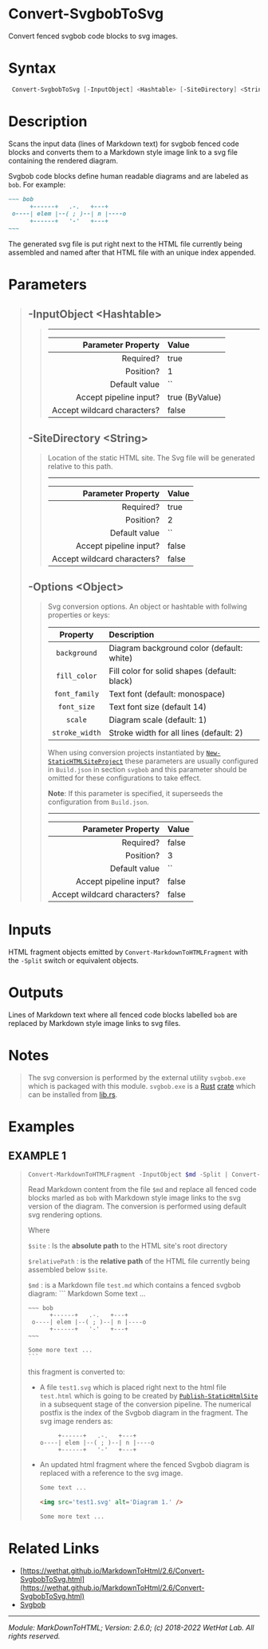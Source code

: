 ﻿# Convert-SvgbobToSvg

Convert fenced svgbob code blocks to svg images.

# Syntax
```PowerShell
 Convert-SvgbobToSvg [-InputObject] <Hashtable> [-SiteDirectory] <String> [-Options] <Object>  [<CommonParameters>] 
```


# Description


Scans the input data (lines of Markdown text) for svgbob fenced code blocks
and converts them to a Markdown style image link to a svg file containing
the rendered diagram.

Svgbob code blocks define human readable diagrams and are labeled as `bob`.
For example:

``` Markdown
~~~ bob
      +------+   .-.   +---+
 o----| elem |--( ; )--| n |----o
      +------+   '-'   +---+
~~~
```

The generated svg file is put right next to the HTML file
currently being assembled and named after that HTML file with an unique
index appended.





# Parameters

<blockquote>



## -InputObject \<Hashtable\>

<blockquote>



---

Parameter Property         | Value
--------------------------:|:----------
Required?                  | true
Position?                  | 1
Default value              | ``
Accept pipeline input?     | true (ByValue)
Accept wildcard characters?| false

</blockquote>
 

## -SiteDirectory \<String\>

<blockquote>

Location of the static HTML site. The Svg file will be generated relative to this
path.

---

Parameter Property         | Value
--------------------------:|:----------
Required?                  | true
Position?                  | 2
Default value              | ``
Accept pipeline input?     | false
Accept wildcard characters?| false

</blockquote>
 

## -Options \<Object\>

<blockquote>

Svg conversion options. An object or hashtable with follwing properties or keys:

| Property       | Description                                  |
| :------------: | :------------------------------------------- |
| `background`   | Diagram background color (default: white)    |
| `fill_color`   | Fill color for solid shapes (default: black) |
| `font_family`  | Text font (default: monospace)               |
| `font_size`    | Text font size (default 14)                  |
| `scale`        | Diagram scale (default: 1)                   |
| `stroke_width` | Stroke width for all lines (default: 2)      |

When using conversion projects instantiated by [`New-StaticHTMLSiteProject`](New-StaticHTMLSiteProject.md) these
parameters are usually configured in `Build.json` in section `svgbob` and this
parameter should be omitted for these configurations to take effect.

**Note**: If this parameter is specified, it superseeds the
configuration from `Build.json`.

---

Parameter Property         | Value
--------------------------:|:----------
Required?                  | false
Position?                  | 3
Default value              | ``
Accept pipeline input?     | false
Accept wildcard characters?| false

</blockquote>


</blockquote>


# Inputs
HTML fragment objects emitted by `Convert-MarkdownToHTMLFragment` with
the `-Split` switch or equivalent objects.


# Outputs
Lines of Markdown text where all fenced code blocks labelled `bob` are
replaced by Markdown style image links to svg files.

# Notes

<blockquote>

The svg conversion is performed by the external utility
`svgbob.exe` which is packaged with this module.
`svgbob.exe` is a [Rust](https://www.rust-lang.org/)
[crate](https://doc.rust-lang.org/rust-by-example/crates.html) which can be
installed from [lib.rs](https://lib.rs/crates/svgbob_cli).

</blockquote>


# Examples


## EXAMPLE 1

> ~~~ PowerShell
> Convert-MarkdownToHTMLFragment -InputObject $md -Split | Convert-SvgbobToSvg -SiteDirectory $site -RelativePath $relativePath
> ~~~
>
> 
> Read Markdown content from the file `$md` and replace all fenced code blocks
> marled as `bob` with Markdown style image links to the svg version of the
> diagram. The conversion is performed using default svg rendering options.
> 
> Where
> 
> `$site`
> :   Is the **absolute path** to the HTML site's root directory
> 
> `$relativePath`
> :   is the **relative path** of the HTML file currently being assembled below
>     `$site`.
> 
> `$md`
> :   is a Markdown file `test.md` which contains a fenced svgbob diagram:
>     ``` Markdown
>     Some text ...
> 
>     ~~~ bob
>           +------+   .-.   +---+
>      o----| elem |--( ; )--| n |----o
>           +------+   '-'   +---+
>     ~~~
> 
>     Some more text ...
>     ```
> 
> this fragment is converted to:
> 
> * A file `test1.svg` which is placed right next to the html file `test.html`
>   which is going to be created by [`Publish-StaticHtmlSite`](Publish-StaticHtmlSite.md) in a subsequent
>   stage of the conversion pipeline. The numerical postfix is the index of the
>   Svgbob diagram in the fragment. The svg image renders as:
> 
>   ~~~ bob
>        +------+   .-.   +---+
>   o----| elem |--( ; )--| n |----o
>        +------+   '-'   +---+
>   ~~~
> 
> * An updated html fragment where the fenced Svgbob diagram is replaced with
>   a reference to the svg image.
> 
>   ~~~ html
>   Some text ...
> 
>   <img src='test1.svg' alt='Diagram 1.' />
> 
>   Some more text ...
>   ~~~
> 
> 
> 
> 
> 
> 
> 
> 
> 
> 
> 
> 


# Related Links

* [https://wethat.github.io/MarkdownToHtml/2.6/Convert-SvgbobToSvg.html](https://wethat.github.io/MarkdownToHtml/2.6/Convert-SvgbobToSvg.html) 
* [Svgbob](https://ivanceras.github.io/content/Svgbob.html)

---

<cite>Module: MarkDownToHTML; Version: 2.6.0; (c) 2018-2022 WetHat Lab. All rights reserved.</cite>

